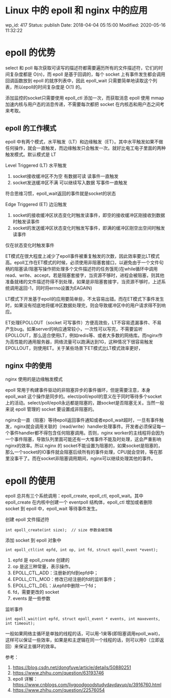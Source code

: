 # Linux 中的 epoll 和 nginx 中的应用


wp_id: 417
Status: publish
Date: 2018-04-04 05:15:00
Modified: 2020-05-16 11:32:22


# epoll 的优势

select 和 poll 每次获取可读写的描述符都需要遍历所有的文件描述符，它们的时间复杂度都是 O(n)，而 epoll 是基于回调的，每个 socket 上有事件发生都会调用回调函数放到 epoll 的就序列表中，因此 epoll_wait 只需要简单地读取这个列表，所以epoll的时间复杂度是 O(1) 的。

添加监控的socket只需要使用 epoll_ctl 添加一次，而获取消息 epoll 使用 mmap 加速内核与用户态的消息传递，不需要每次都把 socket 在内核态和用户态之间考来考取。

## epoll 的工作模式

epoll 中有两个模式，水平触发（LT）和边缘触发（ET）。其中水平触发如果不做任何操作，就会一直触发，而边缘触发只会触发一次。就好比电工电子里面的两种触发模式。默认模式是 LT

Level Triggered (LT) 水平触发

1. socket接收缓冲区不为空 有数据可读 读事件一直触发
2. socket发送缓冲区不满 可以继续写入数据 写事件一直触发

符合思维习惯，epoll_wait返回的事件就是socket的状态

Edge Triggered (ET) 边沿触发

1. socket的接收缓冲区状态变化时触发读事件，即空的接收缓冲区刚接收到数据时触发读事件
2. socket的发送缓冲区状态变化时触发写事件，即满的缓冲区刚空出空间时触发读事件

仅在状态变化时触发事件

ET模式在很大程度上减少了epoll事件被重复触发的次数，因此效率要比LT模式高。epoll工作在ET模式的时候，必须使用非阻塞套接口，以避免由于一个文件句柄的阻塞读/阻塞写操作把处理多个文件描述符的任务饿死(在while循环中调用read、write、accept，若是阻塞套接字，当资源不够时，进程会被阻塞，则其他准备就绪的文件描述符得不到处理，如果是非阻塞套接字，当资源不够时，上述系统调用返回-1，同时将errno设置为EAGAIN)

LT模式下开发基于epoll的应用要简单些，不太容易出错。而在ET模式下事件发生时，如果没有彻底地将缓冲区数据处理完，则会导致缓冲区中的用户请求得不到响应。

ET处理EPOLLOUT（socket 可写事件）方便高效些，LT不容易遗漏事件、不易产生bug。如果server的响应通常较小，一次性可以写完，不需要监听EPOLLOUT，那么适合使用LT，例如redis等、或者大多数的网络库。而nginx作为高性能的通用服务器，网络流量可以跑满达到1G，这种情况下很容易触发EPOLLOUT，则使用ET。关于某些场景下ET模式比LT模式效率更好，

## nginx 中的使用

nginx 使用的是边缘触发模式

epoll 常用于构建事件驱动的非阻塞异步的事件循环，但是需要注意，本身 epoll_wait 这个操作是同步的。elect/poll/epoll的意义在于同时等待多个socket上的活动。select/poll/epoll永远都是阻塞的，跟socket是否阻塞无关。当然一般来说 epoll 管理的 socket 要设置成非阻塞的。

nginx会一直（阻塞）等待epoll返回事件通知或者epoll_wait超时，一旦有事件触发，nginx就会调用关联的（read/write）handler处理事件。开发者必须保证每一个事件handler都不得包含任何阻塞调用。否则，nginx worker的主线程将会因为一个事件阻塞，导致队列里面可能还有一大堆事件不能及时处理，这会严重影响nginx的效率。所以 nginx 的 socket不能设置为阻塞的，如果socket是阻塞的，那么一个socket的IO事件就会阻塞后续所有的事件处理，CPU就会空转，等在那里没事干了。而在socket非阻塞调用期间，nginx可以继续处理其他的事件。


# epoll 的使用

epoll 总共有三个系统调用：epoll_create, epoll_ctl, epoll_wait。其中 epoll_create 在内核中创建一个 eventpoll 结构体，epoll_ctl 增加或者删除 socket 到 epoll 中，epoll_wait 等待事件发生。


创建 epoll 文件描述符
```
int epoll_create(int size);  // size 参数会被忽略
```

添加 socket 到 epoll 对象中

```
int epoll_ctl(int epfd, int op, int fd, struct epoll_event *event);
```

1. epfd 是 epoll_create 创建的
2. op 是这三种常量，表示操作。
  1. EPOLL_CTL_ADD：注册新的fd到epfd中；
  2. EPOLL_CTL_MOD：修改已经注册的fd的监听事件；
  3. EPOLL_CTL_DEL：从epfd中删除一个fd；
3. fd，需要更改的 socket
4. events 是一些参数

监听事件

```
int epoll_wait(int epfd, struct epoll_event * events, int maxevents, int timeout);
```
一般如果网络主循环是单独的线程的话，可以用-1来等(即阻塞调用epoll_wait)，这样可以保证一些效率，如果是和主逻辑在同一个线程的话，则可以用0（立即返回）来保证主循环的效率。

参考：

1. https://blog.csdn.net/dongfuye/article/details/50880251
2. https://www.zhihu.com/question/63193746
3. epoll 详解：https://www.cnblogs.com/ljygoodgoodstudydaydayup/p/3916760.html
4. https://www.zhihu.com/question/22576054
